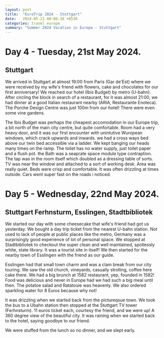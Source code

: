 ```yaml
---
layout: post
title:  "EuroTrip 2024 - Stuttgart"
date:   2024-05-21 00:06:16 +0530
categories: travel europe
summary: "Summer 2024 Vacation in Europe - Stuttgart"
---
```


# Day 4 - Tuesday, 21st May 2024.
## Stuttgart

We arrived in Stuttgart at almost 19:00 from Paris (Gar de'Est) where we were received by my wife's friend with flowers, cake and chocolates for our first anniversary!
We reached our hotel (Ibis Budget) by metro (U-bahn). After circling the block in search of a restaurant, for it was almost 21:00, we had dinner at a good Italian restaurant nearby (ARIA, Restaurante Enoteca).
The Porche Design Centre was just 100m from our hotel! There were even some vine gardens.

The Ibis Budget was perhaps the cheapest accomodation in our Europe trip, a bit north of the main city centre, but quite comfortable. Room had a very heavy door, and it was our first encounter with unintutive Wuropean windows, which crack upwards and inwards. we had a cross ways bed above our twin bed accessible via a ladder. We kept banging our heads many times on the ramp. The toilet has no water supply, just toilet paper and a flush pot. the Bath was a seaprate space module type contraption. The tap was in the room itself which doubled as a dressing table of sorts. TV was near the window and attached to a sort of working desk. Area was really quiet. Beds were crisp and comfortable. It was often drizzling at times outside. Cars went super fast on the roads i noticed.


# Day 5 - Wednesday, 22nd May 2024.
## Stuttgart Ferhnsturm, Esslingen, Stadtbibliotek

We started our day with some cheesecake that wife's friend had got us yesterday. We bought a day trip ticket from the nearest U-bahn station. Not used to lack of people at public places like the metro, Germany was a surprisingly good experience of lot of personal space. We stopped at Stadtbibliotek to checkout the super clean and well maintained, spotlessly white, state library. It was a tourist site in itself! We then started for the nearby town of Esslingen with the friend as our guide.

Esslingen had that small town charm and was a clam break from our city touring. We saw the old church, vineyards, casually strolling, coffee here cake there. We had a big brunch at 1582 restaurant, yep, founded in 1582! Food was delicious and never in Europe had we had such a big meal until then. The potatoe salad and Ratatouie was heavenly. We also ordered sparkling water for 8 Euros because why not!

It was drizzling when we started back from the pictureqsue town. We took the bus to a Ubahn station then stopped at the Stuttgart TV tower (Ferhnsturm). 11 euros ticket each, courtesy the friend, and we were up! A 360 degree view of the beautiful city. It was raining when we started back to the hotel, saying goodbye to our friend.

We were stuffed from the lunch so no dinner, and we slept early.